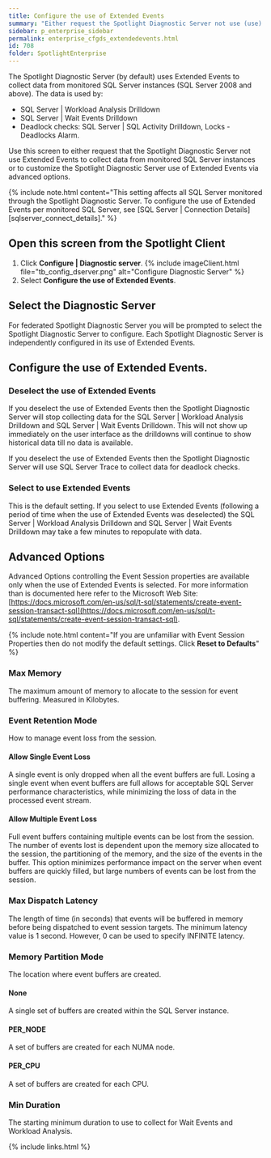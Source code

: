 ```yaml
---
title: Configure the use of Extended Events
summary: "Either request the Spotlight Diagnostic Server not use (use) Extended Events to collect data from monitored SQL Server instances (SQL Server 2008 and above) or customize the Spotlight Diagnostic Server use of Extended Events via advanced options."
sidebar: p_enterprise_sidebar
permalink: enterprise_cfgds_extendedevents.html
id: 708
folder: SpotlightEnterprise
---
```



The Spotlight Diagnostic Server (by default) uses Extended Events to collect data from monitored SQL Server instances (SQL Server 2008 and above). The data is used by:

* SQL Server \| Workload Analysis Drilldown
* SQL Server \| Wait Events Drilldown
* Deadlock checks: SQL Server \| SQL Activity Drilldown, Locks - Deadlocks Alarm.

Use this screen to either request that the Spotlight Diagnostic Server not use Extended Events to collect data from monitored SQL Server instances or to customize the Spotlight Diagnostic Server use of Extended Events via advanced options.

{% include note.html content="This setting affects all SQL Server monitored through the Spotlight Diagnostic Server. To configure the use of Extended Events per monitored SQL Server, see [SQL Server \| Connection Details][sqlserver_connect_details]." %}

## Open this screen from the Spotlight Client

1. Click **Configure \| Diagnostic server**.
   {% include imageClient.html file="tb_config_dserver.png" alt="Configure Diagnostic Server" %}
2. Select **Configure the use of Extended Events**.

## Select the Diagnostic Server

For federated Spotlight Diagnostic Server you will be prompted to select the Spotlight Diagnostic Server to configure. Each Spotlight Diagnostic Server is independently configured in its use of Extended Events.

## Configure the use of Extended Events.

### Deselect the use of Extended Events

If you deselect the use of Extended Events then the Spotlight Diagnostic Server will stop collecting data for the SQL Server \| Workload Analysis Drilldown and SQL Server \| Wait Events Drilldown. This will not show up immediately on the user interface as the drilldowns will continue to show historical data till no data is available.

If you deselect the use of Extended Events then the Spotlight Diagnostic Server will use SQL Server Trace to collect data for deadlock checks.

### Select to use Extended Events

This is the default setting. If you select to use Extended Events (following a period of time when the use of Extended Events was deselected) the SQL Server \| Workload Analysis Drilldown and SQL Server \| Wait Events Drilldown may take a few minutes to repopulate with data.


## Advanced Options
Advanced Options controlling the Event Session properties are available only when the use of Extended Events is selected. For more information than is documented here refer to the Microsoft Web Site: [https://docs.microsoft.com/en-us/sql/t-sql/statements/create-event-session-transact-sql](https://docs.microsoft.com/en-us/sql/t-sql/statements/create-event-session-transact-sql).

{% include note.html content="If you are unfamiliar with Event Session Properties then do not modify the default settings. Click **Reset to Defaults**" %}

### Max Memory
The maximum amount of memory to allocate to the session for event buffering. Measured in Kilobytes.

### Event Retention Mode
How to manage event loss from the session.

#### Allow Single Event Loss
A single event is only dropped when all the event buffers are full. Losing a single event when event buffers are full allows for acceptable SQL Server performance characteristics, while minimizing the loss of data in the processed event stream.

#### Allow Multiple Event Loss  
Full event buffers containing multiple events can be lost from the session. The number of events lost is dependent upon the memory size allocated to the session, the partitioning of the memory, and the size of the events in the buffer. This option minimizes performance impact on the server when event buffers are quickly filled, but large numbers of events can be lost from the session.

### Max Dispatch Latency
The length of time (in seconds) that events will be buffered in memory before being dispatched to event session targets. The minimum latency value is 1 second. However, 0 can be used to specify INFINITE latency.

### Memory Partition Mode
The location where event buffers are created.

#### None
A single set of buffers are created within the SQL Server instance.

#### PER_NODE
A set of buffers are created for each NUMA node.

#### PER_CPU
A set of buffers are created for each CPU.

### Min Duration
The starting minimum duration to use to collect for Wait Events and Workload Analysis.

{% include links.html %}
